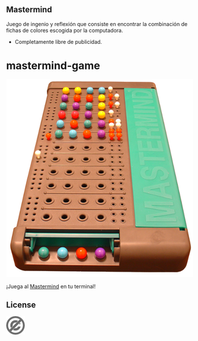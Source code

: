 ## Mastermind

Juego de ingenio y reflexión que consiste en encontrar la combinación de fichas de colores escogida por la computadora.
* Completamente libre de publicidad.

# mastermind-game

![Mastermind!](./Mastermind.png)

¡Juega al [Mastermind](https://es.wikipedia.org/wiki/Mastermind) en tu terminal!


## License

![unlicense](./img/pd-icon.png)
